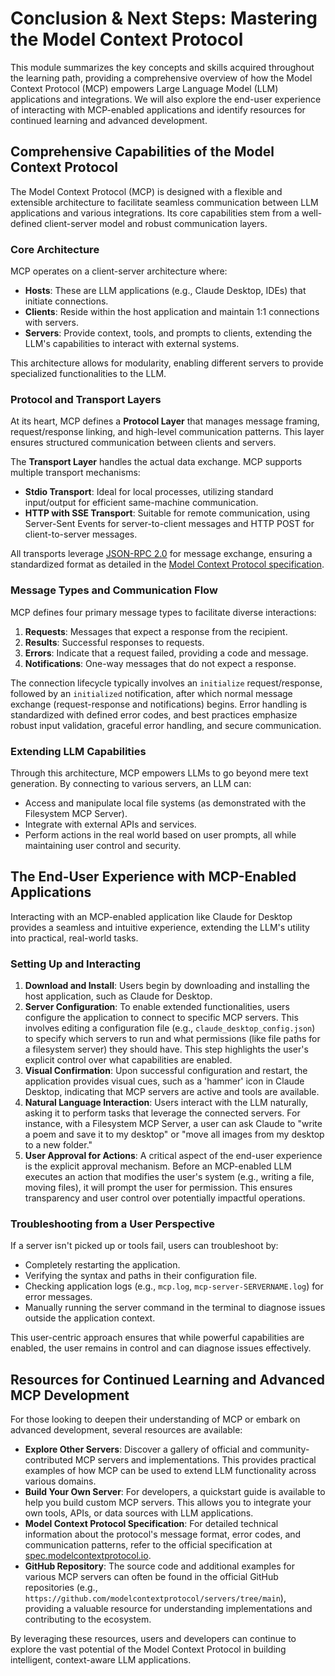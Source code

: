 # Conclusion & Next Steps: Mastering the Model Context Protocol

This module summarizes the key concepts and skills acquired throughout the learning path, providing a comprehensive overview of how the Model Context Protocol (MCP) empowers Large Language Model (LLM) applications and integrations. We will also explore the end-user experience of interacting with MCP-enabled applications and identify resources for continued learning and advanced development.

## Comprehensive Capabilities of the Model Context Protocol

The Model Context Protocol (MCP) is designed with a flexible and extensible architecture to facilitate seamless communication between LLM applications and various integrations. Its core capabilities stem from a well-defined client-server model and robust communication layers.

### Core Architecture
MCP operates on a client-server architecture where:

*   **Hosts**: These are LLM applications (e.g., Claude Desktop, IDEs) that initiate connections.
*   **Clients**: Reside within the host application and maintain 1:1 connections with servers.
*   **Servers**: Provide context, tools, and prompts to clients, extending the LLM's capabilities to interact with external systems.

This architecture allows for modularity, enabling different servers to provide specialized functionalities to the LLM.

### Protocol and Transport Layers

At its heart, MCP defines a **Protocol Layer** that manages message framing, request/response linking, and high-level communication patterns. This layer ensures structured communication between clients and servers.

The **Transport Layer** handles the actual data exchange. MCP supports multiple transport mechanisms:

*   **Stdio Transport**: Ideal for local processes, utilizing standard input/output for efficient same-machine communication.
*   **HTTP with SSE Transport**: Suitable for remote communication, using Server-Sent Events for server-to-client messages and HTTP POST for client-to-server messages.

All transports leverage [JSON-RPC 2.0](https://www.jsonrpc.org/) for message exchange, ensuring a standardized format as detailed in the [Model Context Protocol specification](https://spec.modelcontextprotocol.io).

### Message Types and Communication Flow

MCP defines four primary message types to facilitate diverse interactions:

1.  **Requests**: Messages that expect a response from the recipient.
2.  **Results**: Successful responses to requests.
3.  **Errors**: Indicate that a request failed, providing a code and message.
4.  **Notifications**: One-way messages that do not expect a response.

The connection lifecycle typically involves an `initialize` request/response, followed by an `initialized` notification, after which normal message exchange (request-response and notifications) begins. Error handling is standardized with defined error codes, and best practices emphasize robust input validation, graceful error handling, and secure communication.

### Extending LLM Capabilities

Through this architecture, MCP empowers LLMs to go beyond mere text generation. By connecting to various servers, an LLM can:

*   Access and manipulate local file systems (as demonstrated with the Filesystem MCP Server).
*   Integrate with external APIs and services.
*   Perform actions in the real world based on user prompts, all while maintaining user control and security.

## The End-User Experience with MCP-Enabled Applications

Interacting with an MCP-enabled application like Claude for Desktop provides a seamless and intuitive experience, extending the LLM's utility into practical, real-world tasks.

### Setting Up and Interacting

1.  **Download and Install**: Users begin by downloading and installing the host application, such as Claude for Desktop.
2.  **Server Configuration**: To enable extended functionalities, users configure the application to connect to specific MCP servers. This involves editing a configuration file (e.g., `claude_desktop_config.json`) to specify which servers to run and what permissions (like file paths for a filesystem server) they should have. This step highlights the user's explicit control over what capabilities are enabled.
3.  **Visual Confirmation**: Upon successful configuration and restart, the application provides visual cues, such as a 'hammer' icon in Claude Desktop, indicating that MCP servers are active and tools are available.
4.  **Natural Language Interaction**: Users interact with the LLM naturally, asking it to perform tasks that leverage the connected servers. For instance, with a Filesystem MCP Server, a user can ask Claude to "write a poem and save it to my desktop" or "move all images from my desktop to a new folder."
5.  **User Approval for Actions**: A critical aspect of the end-user experience is the explicit approval mechanism. Before an MCP-enabled LLM executes an action that modifies the user's system (e.g., writing a file, moving files), it will prompt the user for permission. This ensures transparency and user control over potentially impactful operations.

### Troubleshooting from a User Perspective

If a server isn't picked up or tools fail, users can troubleshoot by:

*   Completely restarting the application.
*   Verifying the syntax and paths in their configuration file.
*   Checking application logs (e.g., `mcp.log`, `mcp-server-SERVERNAME.log`) for error messages.
*   Manually running the server command in the terminal to diagnose issues outside the application context.

This user-centric approach ensures that while powerful capabilities are enabled, the user remains in control and can diagnose issues effectively.

## Resources for Continued Learning and Advanced MCP Development

For those looking to deepen their understanding of MCP or embark on advanced development, several resources are available:

*   **Explore Other Servers**: Discover a gallery of official and community-contributed MCP servers and implementations. This provides practical examples of how MCP can be used to extend LLM functionality across various domains.
*   **Build Your Own Server**: For developers, a quickstart guide is available to help you build custom MCP servers. This allows you to integrate your own tools, APIs, or data sources with LLM applications.
*   **Model Context Protocol Specification**: For detailed technical information about the protocol's message format, error codes, and communication patterns, refer to the official specification at [spec.modelcontextprotocol.io](https://spec.modelcontextprotocol.io).
*   **GitHub Repository**: The source code and additional examples for various MCP servers can often be found in the official GitHub repositories (e.g., `https://github.com/modelcontextprotocol/servers/tree/main`), providing a valuable resource for understanding implementations and contributing to the ecosystem.

By leveraging these resources, users and developers can continue to explore the vast potential of the Model Context Protocol in building intelligent, context-aware LLM applications.